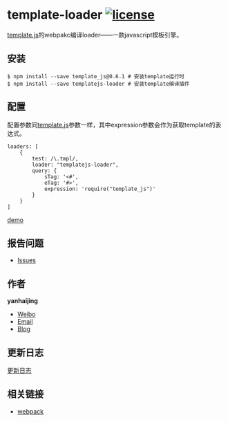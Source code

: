 # template-loader [![license](https://img.shields.io/badge/license-MIT-blue.svg)](https://github.com/yanhaijing/template-loader/blob/master/MIT-LICENSE)

[template.js](https://github.com/yanhaijing/template.js)的webpakc编译loader——一款javascript模板引擎。

## 安装
    
    $ npm install --save template_js@0.6.1 # 安装template运行时
    $ npm install --save templatejs-loader # 安装template编译插件

## 配置
配置参数同[template.js](https://github.com/yanhaijing/template.js/blob/master/doc/api.md#templateconfig)参数一样，其中expression参数会作为获取template的表达式。

    loaders: [
        {
            test: /\.tmpl/,
            loader: "templatejs-loader",
            query: {
                sTag: '<#',
                eTag: '#>',
                expression: 'require("template_js")'
            }
        }
    ]

[demo](example)

## 报告问题

- [Issues](https://github.com/yanhaijing/template-loader/issues "report question")

## 作者

**yanhaijing**

- [Weibo](http://weibo.com/yanhaijing1234 "yanhaijing's Weibo")
- [Email](mailto:yanhaijing@yeah.net "yanhaijing's Email")
- [Blog](http://yanhaijing.com "yanhaijing's Blog")

## 更新日志

[更新日志](CHANGELOG.md)

## 相关链接

- [webpack](http://webpack.github.io/)
